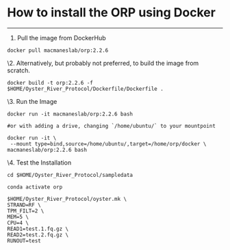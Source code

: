 # How to install the ORP using Docker
---

1. Pull the image from DockerHub


```
docker pull macmaneslab/orp:2.2.6
```

\2. Alternatively, but probably not preferred, to build the image from scratch.

```
docker build -t orp:2.2.6 -f $HOME/Oyster_River_Protocol/Dockerfile/Dockerfile .
```

\3. Run the Image

```
docker run -it macmaneslab/orp:2.2.6 bash

#or with adding a drive, changing `/home/ubuntu/` to your mountpoint

docker run -it \
 --mount type=bind,source=/home/ubuntu/,target=/home/orp/docker \
macmaneslab/orp:2.2.6 bash

```

\4. Test the Installation

```
cd $HOME/Oyster_River_Protocol/sampledata

conda activate orp

$HOME/Oyster_River_Protocol/oyster.mk \
STRAND=RF \
TPM_FILT=2 \
MEM=5 \
CPU=4 \
READ1=test.1.fq.gz \
READ2=test.2.fq.gz \
RUNOUT=test
```
